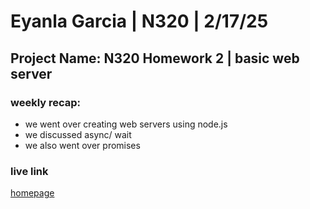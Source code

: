 # Eyanla Garcia | N320 | 2/17/25

## Project Name: N320 Homework 2 | basic web server

### weekly recap:

- we went over creating web servers using node.js
- we discussed async/ wait
- we also went over promises

### live link

[homepage](https://sp25-n320-homework-2.onrender.com)
